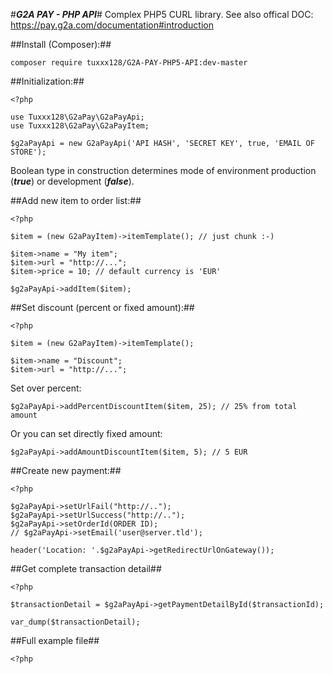 #***G2A PAY - PHP API***#
Complex PHP5 CURL library. See also offical DOC: https://pay.g2a.com/documentation#introduction

##Install (Composer):##

```
composer require tuxxx128/G2A-PAY-PHP5-API:dev-master
```

##Initialization:##

```
<?php 

use Tuxxx128\G2aPay\G2aPayApi;
use Tuxxx128\G2aPay\G2aPayItem;

$g2aPayApi = new G2aPayApi('API HASH', 'SECRET KEY', true, 'EMAIL OF STORE');
```

Boolean type in construction determines mode of environment production (***true***) or development (***false***).

##Add new item to order list:##
```
<?php 

$item = (new G2aPayItem)->itemTemplate(); // just chunk :-)

$item->name = "My item";
$item->url = "http://...";
$item->price = 10; // default currency is 'EUR'

$g2aPayApi->addItem($item);
```

##Set discount (percent or fixed amount):##
```
<?php 

$item = (new G2aPayItem)->itemTemplate();

$item->name = "Discount";
$item->url = "http://...";
```

Set over percent:

```
$g2aPayApi->addPercentDiscountItem($item, 25); // 25% from total amount
```

Or you can set directly fixed amount:

```
$g2aPayApi->addAmountDiscountItem($item, 5); // 5 EUR
```

##Create new payment:##

```
<?php

$g2aPayApi->setUrlFail("http://..");
$g2aPayApi->setUrlSuccess("http://..");
$g2aPayApi->setOrderId(ORDER ID);
// $g2aPayApi->setEmail('user@server.tld');

header('Location: '.$g2aPayApi->getRedirectUrlOnGateway());
```

##Get complete transaction detail##

```
<?php 

$transactionDetail = $g2aPayApi->getPaymentDetailById($transactionId);

var_dump($transactionDetail);
```

##Full example file##

```
<?php 

```